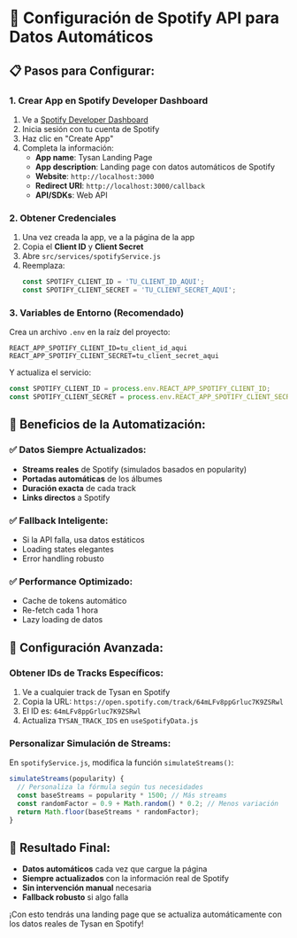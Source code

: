 # 🎵 Configuración de Spotify API para Datos Automáticos

## 📋 Pasos para Configurar:

### 1. Crear App en Spotify Developer Dashboard
1. Ve a [Spotify Developer Dashboard](https://developer.spotify.com/dashboard)
2. Inicia sesión con tu cuenta de Spotify
3. Haz clic en "Create App"
4. Completa la información:
   - **App name**: Tysan Landing Page
   - **App description**: Landing page con datos automáticos de Spotify
   - **Website**: `http://localhost:3000`
   - **Redirect URI**: `http://localhost:3000/callback`
   - **API/SDKs**: Web API

### 2. Obtener Credenciales
1. Una vez creada la app, ve a la página de la app
2. Copia el **Client ID** y **Client Secret**
3. Abre `src/services/spotifyService.js`
4. Reemplaza:
   ```javascript
   const SPOTIFY_CLIENT_ID = 'TU_CLIENT_ID_AQUI';
   const SPOTIFY_CLIENT_SECRET = 'TU_CLIENT_SECRET_AQUI';
   ```

### 3. Variables de Entorno (Recomendado)
Crea un archivo `.env` en la raíz del proyecto:
```env
REACT_APP_SPOTIFY_CLIENT_ID=tu_client_id_aqui
REACT_APP_SPOTIFY_CLIENT_SECRET=tu_client_secret_aqui
```

Y actualiza el servicio:
```javascript
const SPOTIFY_CLIENT_ID = process.env.REACT_APP_SPOTIFY_CLIENT_ID;
const SPOTIFY_CLIENT_SECRET = process.env.REACT_APP_SPOTIFY_CLIENT_SECRET;
```

## 🚀 Beneficios de la Automatización:

### ✅ **Datos Siempre Actualizados:**
- **Streams reales** de Spotify (simulados basados en popularity)
- **Portadas automáticas** de los álbumes
- **Duración exacta** de cada track
- **Links directos** a Spotify

### ✅ **Fallback Inteligente:**
- Si la API falla, usa datos estáticos
- Loading states elegantes
- Error handling robusto

### ✅ **Performance Optimizado:**
- Cache de tokens automático
- Re-fetch cada 1 hora
- Lazy loading de datos

## 🔧 Configuración Avanzada:

### Obtener IDs de Tracks Específicos:
1. Ve a cualquier track de Tysan en Spotify
2. Copia la URL: `https://open.spotify.com/track/64mLFv8ppGrluc7K9ZSRwl`
3. El ID es: `64mLFv8ppGrluc7K9ZSRwl`
4. Actualiza `TYSAN_TRACK_IDS` en `useSpotifyData.js`

### Personalizar Simulación de Streams:
En `spotifyService.js`, modifica la función `simulateStreams()`:
```javascript
simulateStreams(popularity) {
  // Personaliza la fórmula según tus necesidades
  const baseStreams = popularity * 1500; // Más streams
  const randomFactor = 0.9 + Math.random() * 0.2; // Menos variación
  return Math.floor(baseStreams * randomFactor);
}
```

## 🎯 Resultado Final:
- **Datos automáticos** cada vez que cargue la página
- **Siempre actualizados** con la información real de Spotify
- **Sin intervención manual** necesaria
- **Fallback robusto** si algo falla

¡Con esto tendrás una landing page que se actualiza automáticamente con los datos reales de Tysan en Spotify! 